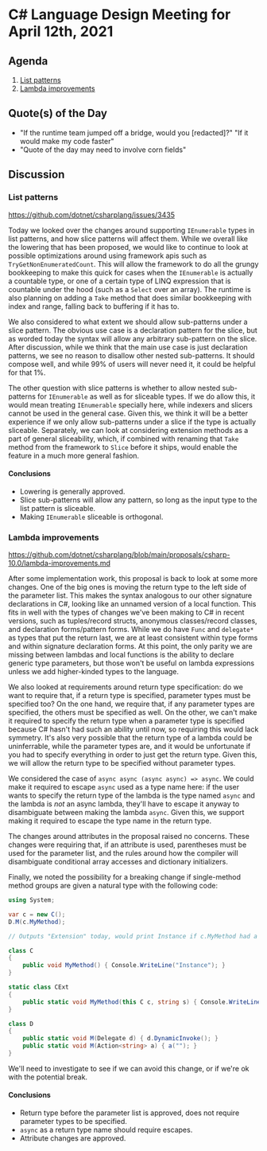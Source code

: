 # C# Language Design Meeting for April 12th, 2021

## Agenda

1. [List patterns](#list-patterns)
2. [Lambda improvements](#lambda-improvements)

## Quote(s) of the Day

- "If the runtime team jumped off a bridge, would you [redacted]?" "If it would make my code faster"
- "Quote of the day may need to involve corn fields"

## Discussion

### List patterns

https://github.com/dotnet/csharplang/issues/3435

Today we looked over the changes around supporting `IEnumerable` types in list patterns, and how slice patterns will affect them. While
we overall like the lowering that has been proposed, we would like to continue to look at possible optimizations around using framework
apis such as `TryGetNonEnumeratedCount`. This will allow the framework to do all the grungy bookkeeping to make this quick for cases when
the `IEnumerable` is actually a countable type, or one of a certain type of LINQ expression that is countable under the hood (such as a
`Select` over an array). The runtime is also planning on adding a `Take` method that does similar bookkeeping with index and range, falling
back to buffering if it has to.

We also considered to what extent we should allow sub-patterns under a slice pattern. The obvious use case is a declaration pattern for the
slice, but as worded today the syntax will allow any arbitrary sub-pattern on the slice. After discussion, while we think that the main use
case is just declaration patterns, we see no reason to disallow other nested sub-patterns. It should compose well, and while 99% of users
will never need it, it could be helpful for that 1%.

The other question with slice patterns is whether to allow nested sub-patterns for `IEnumerable` as well as for sliceable types. If we do
allow this, it would mean treating `IEnumerable` specially here, while indexers and slicers cannot be used in the general case. Given
this, we think it will be a better experience if we only allow sub-patterns under a slice if the type is actually sliceable. Separately, we
can look at considering extension methods as a part of general sliceability, which, if combined with renaming that `Take` method from the
framework to `Slice` before it ships, would enable the feature in a much more general fashion.

#### Conclusions

* Lowering is generally approved.
* Slice sub-patterns will allow any pattern, so long as the input type to the list pattern is sliceable.
* Making `IEnumerable` sliceable is orthogonal.

### Lambda improvements

https://github.com/dotnet/csharplang/blob/main/proposals/csharp-10.0/lambda-improvements.md

After some implementation work, this proposal is back to look at some more changes. One of the big ones is moving the return type to the left
side of the parameter list. This makes the syntax analogous to our other signature declarations in C#, looking like an unnamed version of a
local function. This fits in well with the types of changes we've been making to C# in recent versions, such as tuples/record structs, anonymous
classes/record classes, and declaration forms/pattern forms. While we do have `Func` and `delegate*` as types that put the return last, we are
at least consistent within type forms and within signature declaration forms. At this point, the only parity we are missing between lambdas
and local functions is the ability to declare generic type parameters, but those won't be useful on lambda expressions unless we add
higher-kinded types to the language.

We also looked at requirements around return type specification: do we want to require that, if a return type is specified, parameter types must
be specified too? On the one hand, we require that, if any parameter types are specified, the others must be specified as well. On the other,
we can't make it required to specify the return type when a parameter type is specified because C# hasn't had such an ability until now, so
requiring this would lack symmetry. It's also very possible that the return type of a lambda could be uninferrable, while the parameter types
are, and it would be unfortunate if you had to specify everything in order to just get the return type. Given this, we will allow the return
type to be specified without parameter types.

We considered the case of `async async (async async) => async`. We could make it required to escape `async` used as a type name here: if the user
wants to specify the return type of the lambda is the type named `async` and the lambda is _not_ an async lambda, they'll have to escape it anyway
to disambiguate between making the lambda `async`. Given this, we support making it required to escape the type name in the return type.

The changes around attributes in the proposal raised no concerns. These changes were requiring that, if an attribute is used, parentheses must
be used for the parameter list, and the rules around how the compiler will disambiguate conditional array accesses and dictionary initializers.

Finally, we noted the possibility for a breaking change if single-method method groups are given a natural type with the following code:

```cs
using System;

var c = new C();
D.M(c.MyMethod);

// Outputs "Extension" today, would print Instance if c.MyMethod had a natural type.

class C
{
    public void MyMethod() { Console.WriteLine("Instance"); }
}

static class CExt
{
    public static void MyMethod(this C c, string s) { Console.WriteLine("Extension"); }
}

class D
{ 
    public static void M(Delegate d) { d.DynamicInvoke(); }
    public static void M(Action<string> a) { a(""); }
}
```

We'll need to investigate to see if we can avoid this change, or if we're ok with the potential break.

#### Conclusions

* Return type before the parameter list is approved, does not require parameter types to be specified.
* `async` as a return type name should require escapes.
* Attribute changes are approved.
